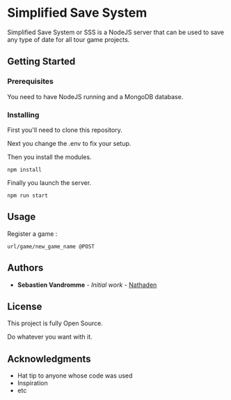 # Simplified Save System

Simplified Save System or SSS is a NodeJS server that can be used to save any type of date for all tour game projects.

## Getting Started

### Prerequisites

You need to have NodeJS running and a MongoDB database.

### Installing

First you'll need to clone this repository.

Next you change the .env to fix your setup.

Then you install the modules.

```
npm install
```

Finally you launch the server.

```
npm run start
```

## Usage

Register a game :
```
url/game/new_game_name @POST
```

## Authors

* **Sebastien Vandromme** - *Initial work* - [Nathaden](https://github.com/Nathaden)

## License

This project is fully Open Source.

Do whatever you want with it.

## Acknowledgments

* Hat tip to anyone whose code was used
* Inspiration
* etc

